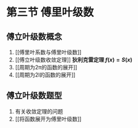 # 第三节 傅里叶级数

## 傅立叶级数概念
1. [[傅里叶系数与傅里叶级数]]
2. [[傅立叶级数收敛定理]] **狄利克雷定理  $f(x)=S(x)$**
3. [[周期为2π的函数的展开]]
4. [[周期为2l的函数的展开]]

## 傅立叶级数题型
1. 有关收敛定理的问题
1. [[将函数展开为傅里叶级数]]
